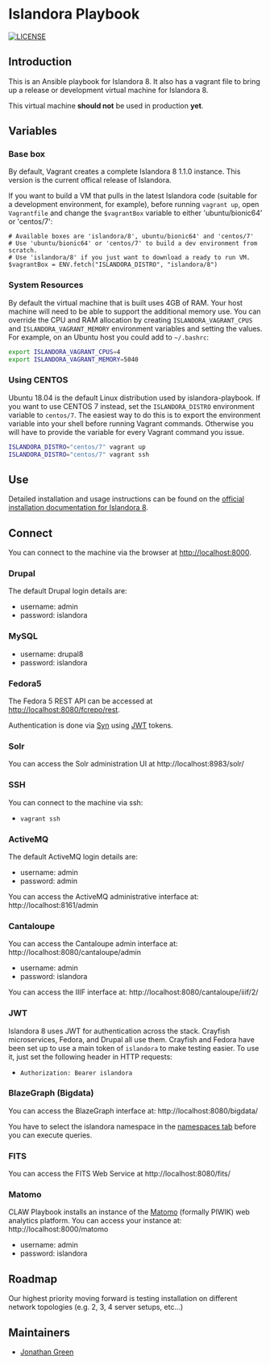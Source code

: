 # Islandora Playbook
[![LICENSE](https://img.shields.io/badge/license-MIT-blue.svg?style=flat-square)](./LICENSE)

## Introduction

This is an Ansible playbook for Islandora 8. It also has a vagrant file to bring up a release or development virtual machine for Islandora 8.

This virtual machine **should not** be used in production **yet**.

## Variables

### Base box

By default, Vagrant creates a complete Islandora 8 1.1.0 instance. This version is the current offical release of Islandora.

If you want to build a VM that pulls in the latest Islandora code (suitable for a development environment, for example), before running `vagrant up`, open `Vagrantfile` and change the `$vagrantBox` variable to either 'ubuntu/bionic64' or 'centos/7':

```
# Available boxes are 'islandora/8', ubuntu/bionic64' and 'centos/7'
# Use 'ubuntu/bionic64' or 'centos/7' to build a dev environment from scratch.
# Use 'islandora/8' if you just want to download a ready to run VM.
$vagrantBox = ENV.fetch("ISLANDORA_DISTRO", "islandora/8")
```


### System Resources

By default the virtual machine that is built uses 4GB of RAM. Your host machine will need to be able to support the additional memory use. You can override the CPU and RAM allocation by creating `ISLANDORA_VAGRANT_CPUS` and `ISLANDORA_VAGRANT_MEMORY` environment variables and setting the values. For example, on an Ubuntu host you could add to `~/.bashrc`:

```bash
export ISLANDORA_VAGRANT_CPUS=4
export ISLANDORA_VAGRANT_MEMORY=5040
```

### Using CENTOS

Ubuntu 18.04 is the default Linux distribution used by islandora-playbook. If you want to use CENTOS 7 instead, set the `ISLANDORA_DISTRO` environment variable to `centos/7`. The easiest way to do this is to export the environment variable into your shell before running Vagrant commands. Otherwise you will have to provide the variable for every Vagrant command you issue.

```bash
ISLANDORA_DISTRO="centos/7" vagrant up
ISLANDORA_DISTRO="centos/7" vagrant ssh
```

## Use

Detailed installation and usage instructions can be found on the [official installation documentation for Islandora 8](https://islandora.github.io/documentation/installation/playbook/).

## Connect

You can connect to the machine via the browser at [http://localhost:8000](http://localhost:8000).

### Drupal

The default Drupal login details are:
  
  * username: admin
  * password: islandora

### MySQL
  
  * username: drupal8
  * password: islandora

### Fedora5

The Fedora 5 REST API can be accessed at [http://localhost:8080/fcrepo/rest](http://localhost:8080/fcrepo/rest). 

Authentication is done via [Syn](https://github.com/Islandora-CLAW/Syn) using [JWT](https://jwt.io) tokens.

### Solr

You can access the Solr administration UI at http://localhost:8983/solr/

### SSH

You can connect to the machine via ssh:

  * `vagrant ssh`
  
### ActiveMQ

The default ActiveMQ login details are:
  
  * username: admin
  * password: admin

You can access the ActiveMQ administrative interface at: http://localhost:8161/admin

### Cantaloupe

You can access the Cantaloupe admin interface at: http://localhost:8080/cantaloupe/admin

  * username: admin
  * password: islandora
  
You can access the IIIF interface at: http://localhost:8080/cantaloupe/iiif/2/

### JWT

Islandora 8 uses JWT for authentication across the stack. Crayfish microservices, Fedora, and Drupal all use them. 
Crayfish and Fedora have been set up to use a main token of `islandora` to make testing easier. To use it, just set
the following header in HTTP requests:

  * `Authorization: Bearer islandora`
  
### BlazeGraph (Bigdata)

You can access the BlazeGraph interface at: http://localhost:8080/bigdata/

You have to select the islandora namespace in the [namespaces tab](http://localhost:8080/bigdata/#namespaces) before you can execute queries.

### FITS

You can access the FITS Web Service at http://localhost:8080/fits/  

### Matomo

CLAW Playbook installs an instance of the [Matomo](https://matomo.org/) (formally PIWIK) web analytics platform. You can access your instance at: http://localhost:8000/matomo

  * username: admin
  * password: islandora
 
## Roadmap

Our highest priority moving forward is testing installation on different network topologies (e.g. 2, 3, 4 server setups, etc...) 
 
## Maintainers

* [Jonathan Green](https://github.com/jonathangreen)

